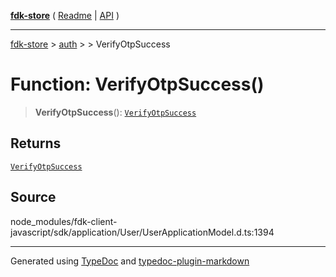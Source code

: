 [**fdk-store**](../../../README.md) ( [Readme](../../../README.md) \| [API](../../../API.md) )

---

[fdk-store](../../../API.md) > [auth](../../README.md) > [<internal>](../README.md) > VerifyOtpSuccess

# Function: VerifyOtpSuccess()

> **VerifyOtpSuccess**(): [`VerifyOtpSuccess`](../type-aliases/type-alias.VerifyOtpSuccess.md)

## Returns

[`VerifyOtpSuccess`](../type-aliases/type-alias.VerifyOtpSuccess.md)

## Source

node_modules/fdk-client-javascript/sdk/application/User/UserApplicationModel.d.ts:1394

---

Generated using [TypeDoc](https://typedoc.org/) and [typedoc-plugin-markdown](https://www.npmjs.com/package/typedoc-plugin-markdown)
